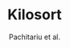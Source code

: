 ---
title: Kilosort
description: This is the information about Project 2.
author: Pachitariu et al.
image file: rmWtVQN5RzU-unsplash.jpg
image alt text: Transparent skull model
associated labs and projects: Pachitariu
scientific domain: [Electrophysiology, Neuroscience]
model organism: mouse
software type: package
programming language: ["MATLAB", "Python"]
---